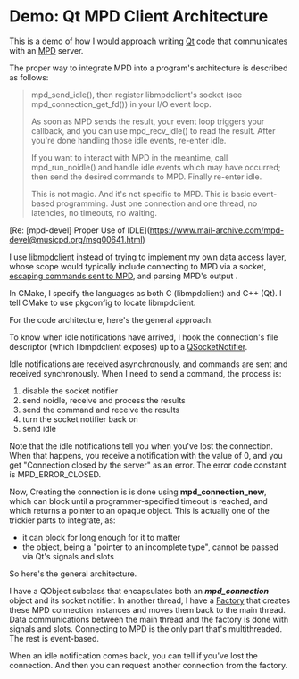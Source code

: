 # Demo: Qt MPD Client Architecture

This is a demo of how I would approach writing [Qt](https://www.qt.io/) code that communicates with an [MPD](https://www.musicpd.org/) server.

The proper way to integrate MPD into a program's architecture is described as follows:

> mpd_send_idle(), then register libmpdclient's socket (see
> mpd_connection_get_fd()) in your I/O event loop.
>
> As soon as MPD sends the result, your event loop triggers your
> callback, and you can use mpd_recv_idle() to read the result.  After
> you're done handling those idle events, re-enter idle.
>
> If you want to interact with MPD in the meantime, call
> mpd_run_noidle() and handle idle events which may have occurred; then
> send the desired commands to MPD.  Finally re-enter idle.
>
> This is not magic.  And it's not specific to MPD.  This is basic
> event-based programming.  Just one connection and one thread, no
> latencies, no timeouts, no waiting.

[Re: \[mpd-devel] Proper Use of IDLE](https://www.mail-archive.com/mpd-devel@musicpd.org/msg00641.html)

I use [libmpdclient](https://www.musicpd.org/libs/libmpdclient/) instead of trying to implement my own data access layer, whose scope would typically include connecting to MPD via a socket, [escaping commands sent to MPD](https://www.musicpd.org/doc/html/protocol.html#escaping-string-values), and parsing MPD's output .

In CMake, I specify the languages as both C (libmpdclient) and C++ (Qt). I tell CMake to use pkgconfig to locate libmpdclient.

For the code architecture, here's the general approach.

To know when idle notifications have arrived, I hook the  connection's file descriptor (which libmpdclient exposes) up to a [QSocketNotifier](https://doc.qt.io/qt-5/qsocketnotifier.html).

Idle notifications are received asynchronously, and commands are sent and received synchronously. When I need to send a command, the process is:

1. disable the socket notifier
2. send noidle, receive and process the results
3. send the command and receive the results
4. turn the socket notifier back on
5. send idle

Note that the idle notifications tell you when you've lost the connection. When that happens, you receive a notification with the value of 0, and you get "Connection closed by the server" as an error. The error code constant is MPD_ERROR_CLOSED.

Now, Creating the connection is  is done using **mpd_connection_new**, which can block until a programmer-specified timeout is reached, and which returns a pointer to an opaque object. This is actually one of the trickier parts to integrate, as:

* it can block for long enough for it to matter
* the object, being a "pointer to an incomplete type", cannot be passed via Qt's signals and slots

So here's the general architecture.

I have a QObject subclass that encapsulates both an ***mpd_connection*** object and its socket notifier. In another thread, I have a [Factory](https://en.wikipedia.org/wiki/Factory_method_pattern) that creates these MPD connection instances and moves them back to the main thread. Data communications between the main thread and the factory is done with signals and slots. Connecting to MPD is the only part that's multithreaded. The rest is event-based.

When an idle notification comes back, you can tell if you've lost the connection. And then you can request another connection from the factory.